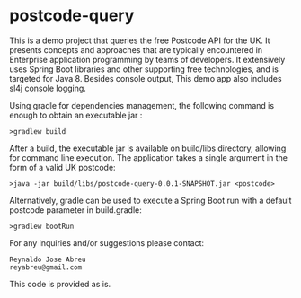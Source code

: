 postcode-query
=================

This is a demo project that queries the free Postcode API for the UK. It presents concepts and approaches that are typically encountered in Enterprise application programming by teams of developers. It extensively uses Spring Boot libraries and other supporting free technologies, and is targeted for Java 8.
Besides console output, This demo app also includes sl4j console logging.

Using gradle for dependencies management, the following command is enough to obtain an executable jar :

    >gradlew build

After a build, the executable jar is available on build/libs directory, allowing for command line execution. The application takes a single argument in the form of a valid UK postcode:

    >java -jar build/libs/postcode-query-0.0.1-SNAPSHOT.jar <postcode>
    
Alternatively, gradle can be used to execute a Spring Boot run with a default postcode parameter in build.gradle:

    >gradlew bootRun
        
For any inquiries and/or suggestions please contact:
    
    Reynaldo Jose Abreu
    reyabreu@gmail.com

This code is provided as is.
